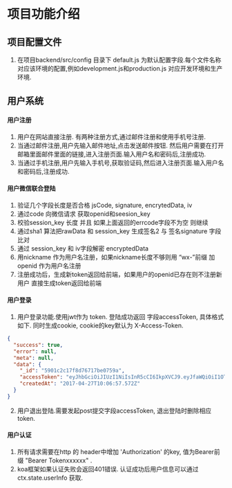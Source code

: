 # 项目功能介绍


## 项目配置文件

1. 在项目backend/src/config 目录下 default.js 为默认配置字段.每个文件名称对应该环境的配置,例如development.js和production.js 对应开发环境和生产环境.


## 用户系统

#### 用户注册

1. 用户在网站直接注册. 有两种注册方式,通过邮件注册和使用手机号注册.  
2. 当通过邮件注册,用户先输入邮件地址,点击发送邮件按钮. 然后用户需要在打开邮箱里面邮件里面的链接,进入注册页面.输入用户名和密码后,注册成功. 
3. 当通过手机注册,用户先输入手机号,获取验证码,然后进入注册页面.输入用户名和密码后,注册成功.


#### 用户微信联合登陆
1. 验证几个字段长度是否合格 jsCode, signature, encrytedData, iv  
2. 通过code 向微信请求 获取openid和seesion_key   
3. 校验session_key 长度 并且 如果上面返回的errcode字段不为空 则继续 
4. 通过sha1 算法把rawData 和 session_key 生成签名2 与 签名signature 字段 比对
5. 通过 session_key 和 iv字段解密 encryptedData 
6. 用nickname 作为用户名注册，如果nickname长度不够则用 “wx-”前缀 加 openid 作为用户名注册
7. 注册成功后，生成新token返回给前端，如果用户的openid已存在则不注册新用户 直接生成token返回给前端



#### 用户登录

1. 用户登录功能.使用jwt作为 token. 登陆成功返回 字段accessToken, 具体格式如下. 同时生成cookie, cookie的key默认为 X-Access-Token.

```json
{
  "success": true,
  "error": null,
  "meta": null,
  "data": {
    "_id": "5901c2c17f8d76717be0759a",
    "accessToken": "eyJhbGciOiJIUzI1NiIsInR5cCI6IkpXVCJ9.eyJfaWQiOiI1OTAxYWNjYWNlMTNmYjZmY2E1ZTBhODgiLCJpYXQiOjE0OTMzNDkxNjYsImV4cCI6MTQ5NTk0MTE2Nn0.EnYZuSnwt-M9C6h78JZfiElEpBb8WOUmZJN6CEWl1r0",
    "createdAt": "2017-04-27T10:06:57.572Z"
  }
}

```


2. 用户退出登陆.需要发起post提交字段accessToken, 退出登陆时删除相应token.


#### 用户认证 

1. 所有请求需要在http 的 header中增加 'Authorization' 的key, 值为Bearer前缀 "Bearer Tokenxxxxxx" .
2. koa框架如果认证失败会返回401错误. 认证成功后用户信息可以通过ctx.state.userInfo 获取.

